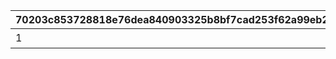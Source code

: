 |70203c853728818e76dea840903325b8bf7cad253f62a99eb2d16183501b58ca|2c8c2974d8d2840389421944462cb4052f02d48dab9d2badbab1b74c6ba122a0|5defbe59de0e5c5034ba4a1ca5461918f30b2e3cfa520a14af97f620a3594191|2f0d38d08f2061530538db1a0cc24e754c348908f4c8d733192ec4aa5f0979d7|b64882b02e8d1683d74ca77a530a7f6bdae4cf36c80b25d7669f922a640f96b9|c3ad7d28648837ea85d81adcfda3f57b93c1bce8498d5725e9eb1b1fc3b20efa|4061843e8bb8580cad33152122e4e5cbd811d926dd751023ba838171fc7f708c|8082da93c53868a57ddd3abd681ee8738978e19b8a1539296ee221d42d7f76d7|559ec6d392d01eacf2f8375bcf63a196cef534a5b7b0b933da9905a173c20d33|09fab6f61bbc069f6a0a2c7887c9b9f782c1efe5295fed8e394a5cf65a6ed0b9|08fc310608d0650706ff152385df09161cfbe96a180c79a77704594749af7007|5d849edbe994e59d119d725137a59a5e1fa38ac07ea57cc4e30de6e3157ba44b|ffe95b858609c48576b4e4026fc8c5768675a552a086a7182bbf9f7a9aea4984|fc6f25f77381ab8d06582c4896a9bb3a39f9fce0f61108864cefd381066a5e05|9e7fce0ec873c28eb7862b5e0742fe0e0b66d37a1d1dec1b9cc7fda133da9017|1c205c966b7e6fc43055ef0dd10f3751ad5f663c57cee2534346aa25d2745f85|463afc0bc4de54756a52d4bb4953f3dd135c5408493e296067eb8fd3eafbc189|ea018ad914ab41d646fbc496a7d7232f60435d39d7481b38dabc96465df59d0b|
| --- | --- | --- | --- | --- | --- | --- | --- | --- | --- | --- | --- | --- | --- | --- | --- | --- | --- |
|1|クウカ大回転で合計30000m飛ばそう|0|0|30000|0|0|0|0|7|0|0|0|0|0|1405|0|1|